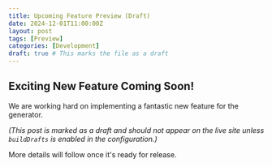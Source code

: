 ```yaml
---
title: Upcoming Feature Preview (Draft)
date: 2024-12-01T11:00:00Z
layout: post
tags: [Preview]
categories: [Development]
draft: true # This marks the file as a draft
---
```


## Exciting New Feature Coming Soon!

We are working hard on implementing a fantastic new feature for the generator.

*(This post is marked as a draft and should not appear on the live site unless `buildDrafts` is enabled in the configuration.)*

More details will follow once it's ready for release.